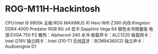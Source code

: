 # ROG-M11H-Hackintosh
CPU:Intel i9 9900k
主板:ROG MAXIMUS XI Hero Wifi Z390
内存:Kingston DDR4 4000 Predator RGB 8G x4
显卡:Sapphire Vega 64 银色水冷限量版
电源:EVGA 750 P2
散热：Alphacool 240 水冷
板载声卡：ALC1220
板载网卡：Intel i219V
独立网卡：Intel i210-T1
无线蓝牙：BCM94360CD
独立声卡：Audioengine D1
